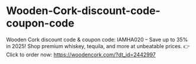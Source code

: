 # Wooden-Cork-discount-code-coupon-code
Wooden Cork discount code &amp; coupon code: IAMHA020 – Save up to 35% in 2025! Shop premium whiskey, tequila, and more at unbeatable prices. 👉 Click to order now: https://woodencork.com/?dt_id=2442997
